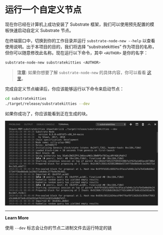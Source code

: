# 运行一个自定义节点

现在你已经在计算机上成功安装了 Substrate 框架，我们可以使用预先配置的模板快速启动自定义 Substrate 节点。

在终端窗口中，切换到你的工作目录并运行 `substrate-node-new --help` 以查看使用说明。出于本项目的目的，我们将选择 “substratekitties” 作为项目的名称，但你可以随意修改此名称。现在运行以下命令，其中 `<AUTHOR>` 是你的名字：

```bash
substrate-node-new substratekitties <AUTHOR>
```

> **注意**: 如果你想要了解 `substrate-node-new` 的具体内容，你可以看看 [这里](https://github.com/paritytech/substrate-up/blob/master/substrate-node-new)。

完成自定义节点编译后，你应该能够运行以下命令来启动节点：

```bash
cd substratekitties
./target/release/substratekitties --dev
```

如果你成功了，你应该能看到正在生成的块。

![An image of the node producing new blocks](./assets/building-blocks.png)

---

**Learn More**

使用 `--dev` 标志会让你的节点二进制文件去运行特定的链
